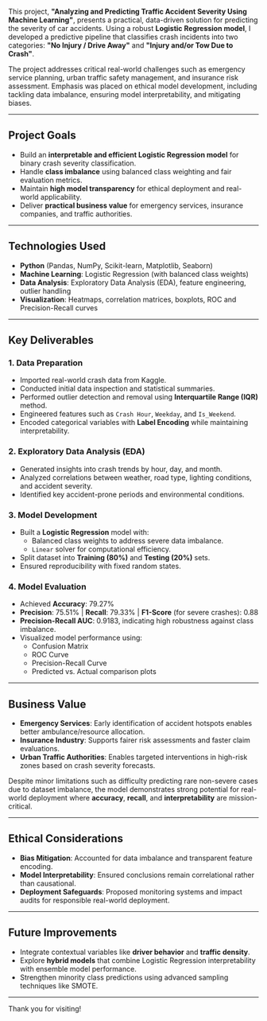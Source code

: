 This project, **"Analyzing and Predicting Traffic Accident Severity Using Machine Learning"**, presents a practical, data-driven solution for predicting the severity of car accidents. Using a robust **Logistic Regression model**, I developed a predictive pipeline that classifies crash incidents into two categories: **"No Injury / Drive Away"** and **"Injury and/or Tow Due to Crash"**.

The project addresses critical real-world challenges such as emergency service planning, urban traffic safety management, and insurance risk assessment. Emphasis was placed on ethical model development, including tackling data imbalance, ensuring model interpretability, and mitigating biases.

---

## Project Goals
- Build an **interpretable and efficient Logistic Regression model** for binary crash severity classification.
- Handle **class imbalance** using balanced class weighting and fair evaluation metrics.
- Maintain **high model transparency** for ethical deployment and real-world applicability.
- Deliver **practical business value** for emergency services, insurance companies, and traffic authorities.

---

## Technologies Used
- **Python** (Pandas, NumPy, Scikit-learn, Matplotlib, Seaborn)
- **Machine Learning**: Logistic Regression (with balanced class weights)
- **Data Analysis**: Exploratory Data Analysis (EDA), feature engineering, outlier handling
- **Visualization**: Heatmaps, correlation matrices, boxplots, ROC and Precision-Recall curves

---

## Key Deliverables

### 1. Data Preparation
- Imported real-world crash data from Kaggle.
- Conducted initial data inspection and statistical summaries.
- Performed outlier detection and removal using **Interquartile Range (IQR)** method.
- Engineered features such as `Crash Hour`, `Weekday`, and `Is_Weekend`.
- Encoded categorical variables with **Label Encoding** while maintaining interpretability.

### 2. Exploratory Data Analysis (EDA)
- Generated insights into crash trends by hour, day, and month.
- Analyzed correlations between weather, road type, lighting conditions, and accident severity.
- Identified key accident-prone periods and environmental conditions.

### 3. Model Development
- Built a **Logistic Regression** model with:
  - Balanced class weights to address severe data imbalance.
  - `Linear` solver for computational efficiency.
- Split dataset into **Training (80%)** and **Testing (20%)** sets.
- Ensured reproducibility with fixed random states.

### 4. Model Evaluation
- Achieved **Accuracy**: 79.27%
- **Precision**: 75.51% | **Recall**: 79.33% | **F1-Score** (for severe crashes): 0.88
- **Precision-Recall AUC**: 0.9183, indicating high robustness against class imbalance.
- Visualized model performance using:
  - Confusion Matrix
  - ROC Curve
  - Precision-Recall Curve
  - Predicted vs. Actual comparison plots

---

## Business Value
- **Emergency Services**: Early identification of accident hotspots enables better ambulance/resource allocation.
- **Insurance Industry**: Supports fairer risk assessments and faster claim evaluations.
- **Urban Traffic Authorities**: Enables targeted interventions in high-risk zones based on crash severity forecasts.

Despite minor limitations such as difficulty predicting rare non-severe cases due to dataset imbalance, the model demonstrates strong potential for real-world deployment where **accuracy**, **recall**, and **interpretability** are mission-critical.

---

## Ethical Considerations
- **Bias Mitigation**: Accounted for data imbalance and transparent feature encoding.
- **Model Interpretability**: Ensured conclusions remain correlational rather than causational.
- **Deployment Safeguards**: Proposed monitoring systems and impact audits for responsible real-world deployment.

---

## Future Improvements
- Integrate contextual variables like **driver behavior** and **traffic density**.
- Explore **hybrid models** that combine Logistic Regression interpretability with ensemble model performance.
- Strengthen minority class predictions using advanced sampling techniques like SMOTE.

---
Thank you for visiting! 

